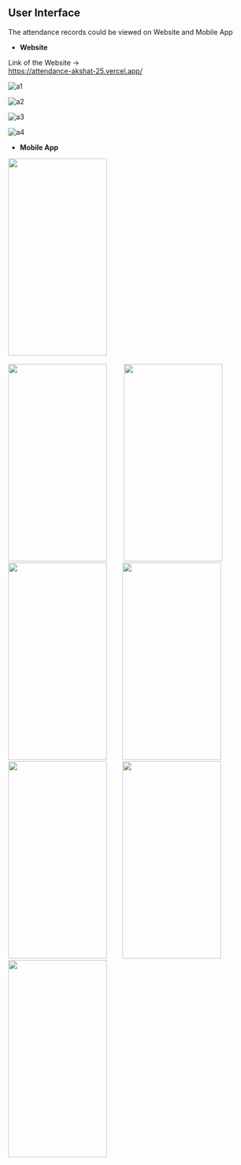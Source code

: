 


## User Interface
The attendance records could be viewed on Website and Mobile App
- **Website**

Link of the Website -> \
https://attendance-akshat-25.vercel.app/


![a1](https://user-images.githubusercontent.com/106362820/226487485-f0380c60-ec5f-4f39-936e-7c098468be24.jpg)

![a2](https://user-images.githubusercontent.com/106362820/226487491-11b46d76-3774-41a3-9d2d-55e2fbd38ed2.jpg)

![a3](https://user-images.githubusercontent.com/106362820/226487492-4a8f8fd3-c185-42f2-a3ec-78adb6a8a276.jpg)

![a4](https://user-images.githubusercontent.com/106362820/226487493-389648b2-075d-44a6-9735-e9919c4592bd.jpg)

- **Mobile App**

<p float="left">

<img src="https://user-images.githubusercontent.com/106362820/226489095-69b2f7ec-0b29-466b-967a-db47ba6b7ab6.jpeg" width="200" height="400">&nbsp; &nbsp; 
&nbsp; &nbsp; 
  
<img src="https://user-images.githubusercontent.com/106362820/226489089-5a6c4916-2256-417c-ba7d-de58cabcba95.jpeg" width="200" height="400">
&nbsp; &nbsp; 
&nbsp; &nbsp; 
<img src="https://user-images.githubusercontent.com/106362820/226489096-e93e02b5-d805-439b-b2ea-78bf6164c0af.jpeg" width="200" height="400">&nbsp; &nbsp; 
&nbsp; &nbsp; 
<img src="https://user-images.githubusercontent.com/106362820/226489099-769d4770-5b14-4d26-8d4b-912666e10cfc.jpeg" width="200" height="400">&nbsp; &nbsp; 
&nbsp; &nbsp; 
<img src="https://user-images.githubusercontent.com/106362820/226489101-3cc40412-c14d-4c0e-963c-50d98165276a.jpeg" width="200" height="400">&nbsp; &nbsp; 
&nbsp; &nbsp; 
<img src="https://user-images.githubusercontent.com/106362820/226489105-482308bc-f5a1-45b3-8540-742341244df8.jpeg" width="200" height="400">&nbsp; &nbsp; 
&nbsp; &nbsp; 
<img src="https://user-images.githubusercontent.com/106362820/226489107-1d7fa378-9f92-48e8-985f-15ca58adf821.jpeg" width="200" height="400">&nbsp; &nbsp; 
&nbsp; &nbsp; 
<img src="https://user-images.githubusercontent.com/106362820/226489108-fe41e874-6b6b-4e0b-b059-43eb6ec756ef.jpeg" width="200" height="400">&nbsp; &nbsp; 
&nbsp; &nbsp; 




